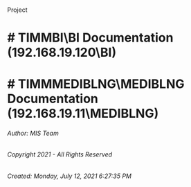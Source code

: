 #### 

Project

# # TIMMBI\\BI Documentation (192.168.19.120\BI)
# # TIMMMEDIBLNG\\MEDIBLNG Documentation (192.168.19.11\MEDIBLNG)







###### Author:  MIS Team

###### Copyright 2021 - All Rights Reserved

###### Created: Monday, July 12, 2021 6:27:35 PM

